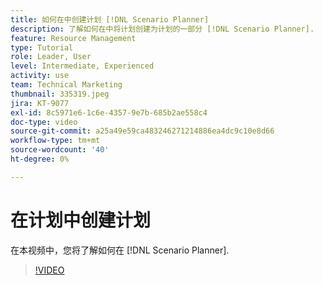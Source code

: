 ```yaml
---
title: 如何在中创建计划 [!DNL Scenario Planner]
description: 了解如何在中将计划创建为计划的一部分 [!DNL Scenario Planner].
feature: Resource Management
type: Tutorial
role: Leader, User
level: Intermediate, Experienced
activity: use
team: Technical Marketing
thumbnail: 335319.jpeg
jira: KT-9077
exl-id: 8c5971e6-1c6e-4357-9e7b-685b2ae558c4
doc-type: video
source-git-commit: a25a49e59ca483246271214886ea4dc9c10e8d66
workflow-type: tm+mt
source-wordcount: '40'
ht-degree: 0%

---
```


# 在计划中创建计划

在本视频中，您将了解如何在 [!DNL Scenario Planner].

>[!VIDEO](https://video.tv.adobe.com/v/335319/?quality=12&learn=on)
